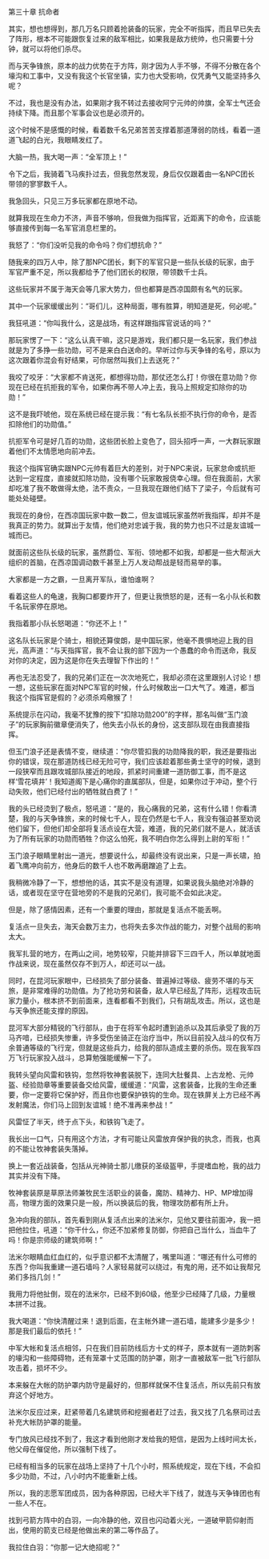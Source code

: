 第三十章 抗命者


其实，想也想得到，那几万名只顾着抢装备的玩家，完全不听指挥，而且早已失去了阵形，根本不可能跟恢复过来的敌军相比，如果我是敌方统帅，也只需要十分钟，就可以将他们杀尽。

而与天争锋旅，原本的战力优势在于方阵，刚才因为人手不够，不得不分散在各个壕沟和工事中，又没有我这个长官坐镇，实力也大受影响，仅凭勇气又能坚持多久呢？

不过，我也是没有办法，如果刚才我不转过去接收阿宁元帅的帅旗，全军士气还会持续下降。而且那个军事会议也是必须开的。

这个时候不是感慨的时候，看着数千名兄弟苦苦支撑着那道薄弱的防线，看着一道道飞起的白光，我眼睛发红了。

大脑一热，我大喝一声：“全军顶上！”

令下之后，我骑着飞马疾扑过去，但我忽然发现，身后仅仅跟着由一名NPC团长带领的寥寥数千人。

我急回头，只见三万多玩家都在原地不动。

就算我现在生命力不济，声音不够响，但我做为指挥官，近距离下的命令，应该能够直接传到每一名军官消息栏里的。

我怒了：“你们没听见我的命令吗？你们想抗命？”

随我来的四万人中，除了那NPC团长，剩下的军官只是一些队长级的玩家，由于军官严重不足，所以我都给予了他们团长的权限，带领数千士兵。

这些玩家并不属于海天会等几家大势力，但也都算是西凉国颇有名气的玩家。

其中一个玩家缓缓出列：“哥们儿，这种局面，哪有胜算，明知道是死，何必呢。”

我狂吼道：“你叫我什么，这是战场，有这样跟指挥官说话的吗？”

那玩家愣了一下：“这么认真干嘛，这只是游戏，我们都只是一名玩家，我们参战就是为了多挣一些功勋，可不是来白白送命的。早听过你与天争锋的名号，原以为这次跟着你混会有好结果，可你居然叫我们上去送死？”

我咬了咬牙：“大家都不肯送死，都想得功勋，那仗还怎么打！你很在意功勋？你现在已经在抗拒我的军令，如果你再不带人冲上去，我马上照规定扣除你的功勋！”

这不是我吓唬他，现在系统已经在提示我：“有七名队长拒不执行你的命令，是否扣除他们的功勋值。”

抗拒军令可是好几百的功勋，这些团长脸上变色了，回头招呼一声，一大群玩家跟着他们不太情愿地向前冲去。

我这个指挥官确实跟NPC元帅有着巨大的差别，对于NPC来说，玩家怠命或抗拒达到一定程度，直接就扣除功勋，没有哪个玩家敢报侥幸心理。但在我面前，大家却吃准了我不敢做得太绝，法不责众，一旦我现在跟他们结下了梁子，今后就有可能处处碰壁。

我现在的身份，在西凉国玩家中数一数二，但友谊城玩家虽然听我指挥，却并不是我真正的势力。就算出于友情，他们绝对忠诚于我，我的势力也只不过是友谊城一城而已。

就面前这些队长级的玩家，虽然爵位、军衔、领地都不如我，却都是一些大帮派大组织的首脑，在西凉国调动数千甚至上万人发动帮战是轻而易举的事。

大家都是一方之霸，一旦离开军队，谁怕谁啊？

看着这些人的龟速，我胸口都要炸开了，但更让我愤怒的是，还有一名小队长和数千名玩家停在原地。

我指着那小队长怒喝道：“你还不上！”

这名队长玩家是个骑士，相貌还算俊朗，是中国玩家，他毫不畏惧地迎上我的目光，高声道：“与天指挥官，我不会让我的部下因为一个愚蠢的命令而送命，我反对你的决定，因为这是你在失去理智下作出的！”

再也无法忍受了，我的兄弟们正在一次次地死亡，我却必须在这里跟别人讨论！想一想，这些玩家在面对NPC军官的时候，什么时候敢出一口大气了。难道，都当我这个指挥官是假的？必须杀鸡儆猴了！

系统提示在闪动，我毫不犹豫的按下“扣除功勋200”的字样，那名叫做“玉门浪子”的玩家胸前徽章便消失了，他失去小队长的身份，这支部队现在由我直接指挥。

但玉门浪子还是表情不变，继续道：“你尽管扣我的功勋降我的职，我还是要指出你的错误，现在那道防线已经无险可守，我们应该趁着那些勇士坚守的时候，退到一段狭窄而且跟攻城部队接近的地段，抓紧时间重建一道防御工事，而不是这样‘雪花填井’！我知道阁下是心痛你的直属部队，但是，如果你过于冲动，整个行动失败，他们已经付出的牺牲就白费了！”

我的头已经烫到了极点，怒吼道：“是的，我心痛我的兄弟，这有什么错！你看清楚，我的与天争锋旅，来的时候七千人，现在仍然是七千人，我没有强迫甚至劝说他们留下，但他们却全部将复活点设在大营，难道，我的兄弟们就不是人，就活该为了所有玩家的功勋而牺牲？你这么怕死，我不明白你怎么得到上尉的军衔！”

玉门浪子眼睛里射出一道光，想要说什么，却最终没有说出来，只是一声长啸，拍着飞鹰冲向前方，他身后的数千人也不敢再磨蹭追了上去。

我稍微冷静了一下，想想他的话，其实不是没有道理，如果说我头脑绝对冷静的话，或者现在坚守在营地旁的不是我的兄弟们，我可能不会如此决定。

但是，除了感情因素，还有一个重要的理由，那就是复活点不能丢啊。

复活点一旦失去，海天会数万主力，也将失去多次作战的能力，对整个战局的影响太大。

我军扎营的地方，在两山之间，地势较窄，只能并排容下三四千人，所以单就地面作战来说，现在虽然仅存不到万人，却还可以一战。

同时，在昆河玩家眼中，已经损失了部分装备、普遍掉过等级、疲劳不堪的与天旅，是非常难得的功勋值。为了抢功劳和装备，敌人早已经乱了阵形，远程攻击玩家力量小，根本挤不到前面来，连看都看不到我们，只有胡乱攻击。所以，这也是与天争旅还能支撑的原因。

昆河军大部分精锐的飞行部队，由于在将军令起时遭到追杀以及其后承受了我的万马齐喑，已经损失惨重，许多受伤坐骑正在治疗当中，所以目前投入战斗的仅有万余普通等级的飞行宠，但就是这些兵力，给我的部队造成主要的杀伤。现在我军四万飞行玩家投入战斗，总算勉强能缓解一下了。

我转头望向风雷和铁钩，忽然将牧神套装脱下，连同大肚餐具、上古龙枪、元帅盔、经验勋章等重要装备交给风雷，缓缓道：“风雷，这套装备，比我的生命还重要，你一定要将它保护好，而且你也要保护铁钩的生命。现在铁屏关上方已经不再发射魔法，你们马上回到友谊城！绝不准再来参战！”

风雷怔了半天，终于点下头，和铁钩飞走了。

我长出一口气，只有用这个方法，才有可能让风雷放弃保护我的执念，而我，也真的不能让牧神套装失落掉。

换上一套近战装备，包括从光神骑士那儿缴获的圣级盔甲，手提嗜血枪，我的战力其实并没有下降。

牧神套装原是草原法师兼牧民生活职业的装备，魔防、精神力、HP、MP增加得高，物理方面的效果只是一般，所以换装后的我，物理攻防都有所上升。

急冲向我的部队，首先看到刚从复活点出来的法米尔，见他又要往前面冲，我一把把他拉住，吼道：“你干什么，你还不加紧修复防御，你把自己当什么，当血牛了吗！你是宗师级的建筑师啊！”

法米尔眼睛血红血红的，似乎意识都不太清醒了，嘴里叫道：“哪还有什么可修的东西？你叫我重建一道石墙吗？人家轻易就可以绕过，有鬼的用，还不如让我帮兄弟们多挡几剑！”

我用力将他扯倒，现在的法米尔，已经不到60级，他至少已经降了几级，力量根本拼不过我。

我大喝道：“你快清醒过来！退到后面，在主帐外建一道石墙，能建多少是多少！那是我们最后的依托！”

中军大帐和复活点相邻，只在我们目前防线后方十丈的样子，原本就有一道防刺客的壕沟和一些障碍物，还有笼罩十丈范围的防护罩，刚才一直被敌军一批飞行部队攻击着，损坏不少。

本来躲在大帐的防护罩内防守是最好的，但那样就保不住复活点，所以先前只有放弃这个好地方。

法米尔反应过来，赶紧带着几名建筑师和挖掘者赶了过去，我又找了几名祭司过去补充大帐防护罩的能量。

专门放风已经找不到了，我这才看到他刚才发给我的短信，是因为上线时间太长，他父母在催促他，所以强制下线了。

已经有相当多的玩家在战场上坚持了十几个小时，照系统规定，现在下线，不会扣多少功勋，不过，八小时内不能重新上线。

所以，我的志愿军团成员，因为各种原因，已经大半下线了，就连与天争锋团也有一些人不在。

找到弓箭方阵中的白羽，一向冷静的他，双目也闪动着火光，一道破甲箭仰射而出，使用的箭支已经是他做出来的第二等作品了。

我拉住白羽：“你那一记大绝招呢？”





